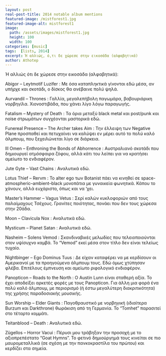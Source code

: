 ```yaml
---
layout: post
real-post-title: 2014 notable album mentions
featured-image: /mistforest1.jpg
featured-image-alt: mistforest1
image:
  path: /assets/images/mistforest1.jpg
  height: 100
  width: 100
categories: [music]
tags:  [lists, 2014]
excerpt: Ή αλλιώς, ό,τι δε χώρεσε στην εικοσάδα (αλφαβητικά)
author: Athotep
---
```


Ή αλλιώς ότι δε χώρεσε στην εικοσάδα (αλφαβητικά):

Abigor – Leytmotif Luzifer : Με όσα καταπληκτικά γίνονται εδώ μέσα, αν υπήρχε και σκοτάδι, ο δίσκος θα ανέβαινε πολύ ψηλά. 

Aurvandil – Thrones : Γαλλία, μεγαλεπήβολη παγωμάρα, βαβουριάρικη νορβηγίλα. Χιονοστιβάδα, που χάνει λίγο λόγω παραγωγής.

Fatalism – Mystery of Death : Τα όρια μεταξύ black metal και post/punk και noise στρωμάτων συγχέονται μαστορικά εδώ.

Funereal Presence – The Archer takes Aim : Την έλλειψη των Negative Plane προσπαθεί και πετυχαίνει να καλύψει εν μέρει αυτό το πολύ καλό άλμπουμ, που ξεχειλώνεται λίγο σε διάρκεια.

Ill Omen – Enthroning the Bonds of Abhorrence : Αυστραλιανό σκοτάδι που δημιουργεί ατμόσφαιρα ζόφου, αλλά κάτι του λείπει για να κρατήσει αμείωτο το ενδιαφέρον.

Jute Gyte – Vast Chains : Αναλυτικά εδώ.

Lotus Thief – Rervm : Το alter ego των Botanist πάει να κινηθεί σε space-atmospheric–ambient–black μονοπάτια με γυναικεία φωνητικά. Κάπου το χάνουν, αλλά ευχάριστο, όπως και να ‘χει.

Master’s Hammer – Vagus Vetus : Σερί καλών κυκλοφοριών από τους παλαίμαχους Τσέχους. Γρανίτες ποιότητας, πονάει που δεν τους χώρεσα στην 20άδα.

Moon – Clavicula Nox : Αναλυτικά εδώ.

Mysticum – Planet Satan : Αναλυτικά εδώ.

Nasheim – Solens Vemod : Σκανδιναβικές μελωδίες που τελειοποιούνται στον υψίσυχνο καμβά. Το “Vemod” εκεί μέσα στον τίτλο δεν είναι τελείως τυχαίο.

Nightbinger – Ego Dominus Tuus : Δε είχαν καταφέρει να με κερδίσουν οι Αμερικανοί με τα προηγούμενα άλμπουμ τους. Εδώ όμως χτύπησαν φλέβα. Επιτέλους έμπνευση και αμείωτο ριφολογικό ενδιαφέρον.

Panopticon – Roads to the North : Ο Austin Lunn είναι σταθερή αξία. Το έχει αποδείξει αρκετές φορές με τους Panopticon. Για άλλη μια φορά ένα πολύ καλό άλμπουμ, με περιορισμό (ή έστω μεγαλύτερη διακριτικότητα) της χρήσης παραδοσιακής μουσικής.

Sun Worship – Elder Giants : Παγοθραυστικό με νορβηγική (ιδιαίτερα Burzum και Darkthrone) θωράκιση από τη Γερμανία. Το “Tomhet” παρασιτεί στο τέταρτο κομμάτι.

Teitanblood – Death : Αναλυτικά εδώ.

Zügellos – Horror Vacui : Πέρυσι μου τράβηξαν την προσοχή με το αξιοπρεπέστατο “Goat Hymns”. Το φετινό δημιούργημά τους κινείται σε πιο μαυρομεταλλικά (σε σχέση με την πανκοκραστίλα του πρώτου) και κερδίζει στα σημεία.